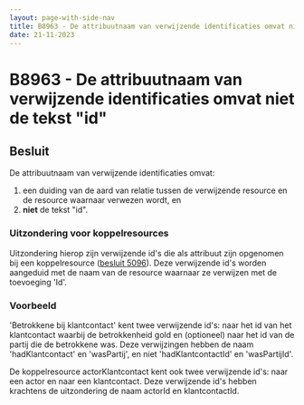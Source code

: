 ```yaml
---
layout: page-with-side-nav
title: B8963 - De attribuutnaam van verwijzende identificaties omvat niet de tekst "id"
date: 21-11-2023
---
```


# B8963 - De attribuutnaam van verwijzende identificaties omvat niet de tekst "id" 

## Besluit

De attribuutnaam van verwijzende identificaties omvat:

1. een duiding van de aard van relatie tussen de verwijzende resource en de resource waarnaar verwezen wordt, en
2. **niet** de tekst "id".

### Uitzondering voor koppelresources

Uitzondering hierop zijn verwijzende id's die als attribuut zijn opgenomen bij een koppelresource ([besluit 5096](./5096.md)). Deze verwijzende id's worden aangeduid met de naam van de resource waarnaar ze verwijzen met de toevoeging 'Id'.

### Voorbeeld

'Betrokkene bij klantcontact' kent twee verwijzende id's: naar het id van het klantcontact waarbij de betrokkenheid gold en (optioneel) naar het id van de partij die de betrokkene was. Deze verwijzingen hebben de naam 'hadKlantcontact' en 'wasPartij', en niet 'hadKlantcontactId' en 'wasPartijId'.

De koppelresource actorKlantcontact kent ook twee verwijzende id's: naar een actor en naar een klantcontact. Deze verwijzende id's hebben krachtens de uitzondering de naam actorId en klantcontactId.